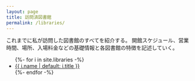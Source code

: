 ```yaml
---
layout: page
title: 訪問済図書館
permalink: /libraries/
---
```


これまでに私が訪問した図書館のすべてを紹介する。
開館スケジュール、営業時間、場所、入場料金などの基礎情報と各図書館の特徴を記述していく。

<ul class="post-list">
  {%- for i in site.libraries -%}
  <li><a href="{{ i.url }}">{{ i.name | default: i.title }}</a></li>
  {%- endfor -%}
</ul>
